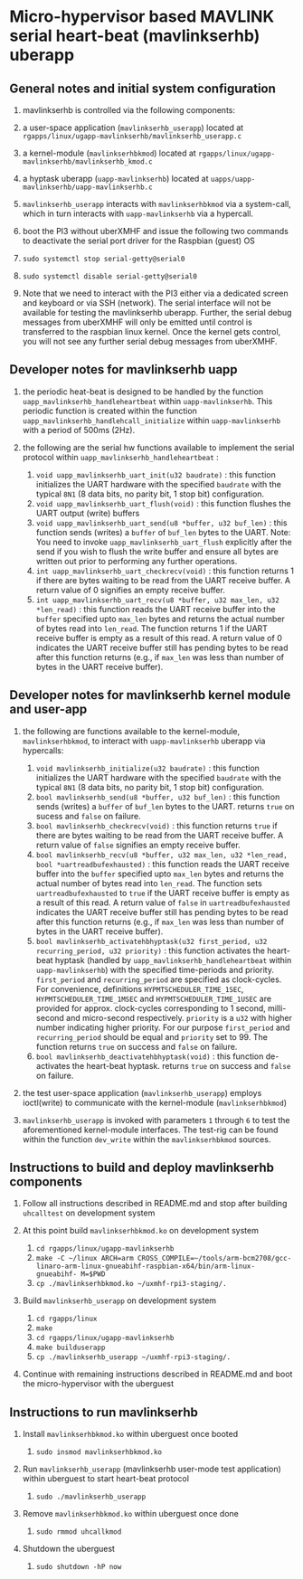 # Micro-hypervisor based MAVLINK serial heart-beat (mavlinkserhb) uberapp


## General notes and initial system configuration

1. mavlinkserhb is controlled via the following components:
  1. a user-space application (`mavlinkserhb_userapp`) located at 
  `rgapps/linux/ugapp-mavlinkserhb/mavlinkserhb_userapp.c`
  1. a kernel-module (`mavlinkserhbkmod`) located at
  `rgapps/linux/ugapp-mavlinkserhb/mavlinkserhb_kmod.c`
  1. a hyptask uberapp (`uapp-mavlinkserhb`) located at
  `uapps/uapp-mavlinkserhb/uapp-mavlinkserhb.c`

1. `mavlinkserhb_userapp` interacts with `mavlinkserhbkmod` via a system-call, 
which in turn interacts with `uapp-mavlinkserhb` via a hypercall. 

1. boot the PI3 without uberXMHF and issue the following two commands to 
deactivate the serial port driver for the Raspbian (guest) OS
  1. `sudo systemctl stop serial-getty@serial0`
  1. `sudo systemctl disable serial-getty@serial0`

1. Note that we need to interact with the PI3 either via a dedicated screen 
and keyboard or via SSH (network). The serial interface will not be available
for testing the mavlinkserhb uberapp. Further, the
serial debug messages from uberXMHF will only be emitted until control is 
transferred to the raspbian linux kernel. Once the kernel gets control, you
will not see any further serial debug messages from uberXMHF. 



## Developer notes for mavlinkserhb uapp


1. the periodic heat-beat is designed to be handled by the function 
`uapp_mavlinkserhb_handleheartbeat` within `uapp-mavlinkserhb`. This periodic function
is created within the function `uapp_mavlinkserhb_handlehcall_initialize` within
`uapp-mavlinkserhb` with a period of 500ms (2Hz).  

1. the following are the serial hw functions available to implement the serial 
protocol within `uapp_mavlinkserhb_handleheartbeat` :
	1. `void uapp_mavlinkserhb_uart_init(u32 baudrate)` : this function initializes the 
	UART hardware with the specified `baudrate` with the typical `8N1` (8 data bits,
	no parity bit, 1 stop bit) configuration. 
	1. `void uapp_mavlinkserhb_uart_flush(void)` : this function flushes the UART
	output (write) buffers
	1. `void uapp_mavlinkserhb_uart_send(u8 *buffer, u32 buf_len)` : this function
	sends (writes) a `buffer` of `buf_len` bytes to the UART. Note: You need to
	invoke `uapp_mavlinkserhb_uart_flush` explicitly after the send if you wish to
	flush the write buffer and ensure all bytes are written out prior to 
	performing any further operations.
	1. `int uapp_mavlinkserhb_uart_checkrecv(void)` : this function returns 1 if
	there are bytes waiting to be read from the UART receive buffer. A return
	value of 0 signifies an empty receive buffer.
	1. `int uapp_mavlinkserhb_uart_recv(u8 *buffer, u32 max_len, u32 *len_read)` :
	this function reads the UART receive buffer into the `buffer` specified 
	upto `max_len` bytes and returns the actual number of bytes read into 
	`len_read`. The function returns 1 if the UART receive buffer is empty 
	as a result	of this read. A return value of 0 indicates the UART receive
	buffer still has pending bytes to be read after this function returns 
	(e.g., if `max_len` was less than number of bytes in the UART receive
	buffer).
	 
	
## Developer notes for mavlinkserhb kernel module and user-app

1. the following are functions available to the kernel-module, `mavlinkserhbkmod`, 
to interact with `uapp-mavlinkserhb` uberapp via hypercalls:
	1. `void mavlinkserhb_initialize(u32 baudrate)` : this function initializes the 
	UART hardware with the specified `baudrate` with the typical `8N1` (8 data bits,
	no parity bit, 1 stop bit) configuration. 
	1. `bool mavlinkserhb_send(u8 *buffer, u32 buf_len)` : this function
	sends (writes) a `buffer` of `buf_len` bytes to the UART. returns `true` on
	sucess and `false` on failure.
	1. `bool mavlinkserhb_checkrecv(void)` : this function returns `true` if
	there are bytes waiting to be read from the UART receive buffer. A return
	value of `false` signifies an empty receive buffer.
	1. `bool mavlinkserhb_recv(u8 *buffer, u32 max_len, u32 *len_read, bool *uartreadbufexhausted)` :
	this function reads the UART receive buffer into the `buffer` specified 
	upto `max_len` bytes and returns the actual number of bytes read into 
	`len_read`. The function sets `uartreadbufexhausted` to `true` if the UART receive buffer is empty as a result	of this read. A return value of `false` in 
	`uartreadbufexhausted` indicates the UART receive
	buffer still has pending bytes to be read after this function returns 
	(e.g., if `max_len` was less than number of bytes in the UART receive
	buffer).
	1. `bool mavlinkserhb_activatehbhyptask(u32 first_period, u32 recurring_period,
		u32 priority)` : this function activates the heart-beat hyptask 
		(handled by `uapp_mavlinkserhb_handleheartbeat` within `uapp-mavlinkserhb`)
		with the specified time-periods and priority. `first_period` and
		`recurring_period` are specified as clock-cycles. For convenience, 
		definitions `HYPMTSCHEDULER_TIME_1SEC`, `HYPMTSCHEDULER_TIME_1MSEC` and `HYPMTSCHEDULER_TIME_1USEC` are provided for approx. clock-cycles corresponding to 1 second, milli-second and micro-second respectively. `priority` is a `u32` with higher number indicating higher priority. For our purpose `first_period` and 
		 `recurring_period` should be equal and `priority` set to 99. The 
		 function returns `true` on success and `false` on failure.
	 1. `bool mavlinkserhb_deactivatehbhyptask(void)` : this function de-activates 
	 the heart-beat hyptask. returns `true` on success and `false` on failure.


1. the test user-space application (`mavlinkserhb_userapp`) employs ioctl(write)
to communicate with the kernel-module (`mavlinkserhbkmod`)

1. `mavlinkserhb_userapp` is invoked with parameters `1` through `6` to test
the aforementioned kernel-module interfaces. The test-rig can be found within
the function `dev_write` within the `mavlinkserhbkmod` sources.


## Instructions to build and deploy mavlinkserhb components

1.  Follow all instructions described in README.md and stop after 
building `uhcalltest` on development system

1. At this point build `mavlinkserhbkmod.ko` on development system
	1. `cd rgapps/linux/ugapp-mavlinkserhb`
	1. `make -C ~/linux ARCH=arm CROSS_COMPILE=~/tools/arm-bcm2708/gcc-linaro-arm-linux-gnueabihf-raspbian-x64/bin/arm-linux-gnueabihf- M=$PWD`
	1. `cp ./mavlinkserhbkmod.ko ~/uxmhf-rpi3-staging/.`

1. Build `mavlinkserhb_userapp` on development system
	1. `cd rgapps/linux`
	1. `make`
	1. `cd rgapps/linux/ugapp-mavlinkserhb`
	1. `make builduserapp`
	1. `cp ./mavlinkserhb_userapp ~/uxmhf-rpi3-staging/.`

1. Continue with remaining instructions described in README.md and boot the
micro-hypervisor with the uberguest



## Instructions to run mavlinkserhb

1. Install `mavlinkserhbkmod.ko` within uberguest once booted 
	1. `sudo insmod mavlinkserhbkmod.ko`

1. Run `mavlinkserhb_userapp` (mavlinkserhb user-mode test application) within uberguest to start heart-beat protocol
	1. `sudo ./mavlinkserhb_userapp`

1. Remove `mavlinkserhbkmod.ko` within uberguest once done
	1. `sudo rmmod uhcallkmod`

1. Shutdown the uberguest
	1. `sudo shutdown -hP now`

